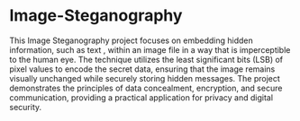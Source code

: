 # Image-Steganography
This Image Steganography project focuses on embedding hidden information, such as text , within an image file in a way that is imperceptible to the human eye. The technique utilizes the least significant bits (LSB) of pixel values to encode the secret data, ensuring that the image remains visually unchanged while securely storing hidden messages. The project demonstrates the principles of data concealment, encryption, and secure communication, providing a practical application for privacy and digital security.
